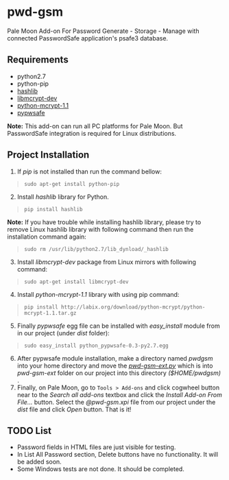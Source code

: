 # pwd-gsm
Pale Moon Add-on For Password Generate - Storage - Manage with connected PasswordSafe application's psafe3 database.
## Requirements
 - python2.7
 - python-pip
 - [hashlib](https://docs.python.org/2/library/hashlib.html)
 - [libmcrypt-dev](https://sourceforge.net/p/mcrypt/wiki/Home/)
 - [python-mcrypt-1.1](https://labix.org/python-mcrypt)
 - [pypwsafe](https://github.com/ronys/pypwsafe)

**Note:** This add-on can run all PC platforms for Pale Moon. But PasswordSafe integration is required for Linux distributions.

## Project Installation

1. If *pip* is not installed than run the command bellow:
> `sudo apt-get install python-pip`
2. Install *hashlib* library for Python.
> `pip install hashlib`

**Note:** If you have trouble while installing hashlib library, please try to remove Linux hashlib library with following command then run the installation command again:
> `sudo rm /usr/lib/python2.7/lib_dynload/_hashlib`
3. Install *libmcrypt-dev* package from Linux mirrors with following command:
> `sudo apt-get install libmcrypt-dev`
4. Install *python-mcrypt-1.1* library with using pip command:
> `pip install http://labix.org/download/python-mcrypt/python-mcrypt-1.1.tar.gz`
5. Finally *pypwsafe* egg file can be installed with *easy_install* module from in our project (under *dist* folder):
> `sudo easy_install python_pypwsafe-0.3-py2.7.egg`
6. After pypwsafe module installation, make a directory named *pwdgsm* into your home directory and  move the *[pwd-gsm-ext.py](https://github.com/gorgunh/pwd-gsm/blob/master/pwd-gsm-ext/pwd-gsm-ext.py)* which is into *pwd-gsm-ext* folder on our project into this directory *($HOME/pwdgsm)* .
7. Finally, on Pale Moon, go to `Tools > Add-ons` and click cogwheel button near to the *Search all add-ons* textbox and click the *Install Add-on From File...* button. Select the *@pwd-gsm.xpi* file from our project under the *dist* file and click *Open* button. That is it!
## TODO List
 - Password fields in HTML files are just visible for testing.
 - In List All Password section, Delete buttons have no functionality. It will be added soon.
 - Some Windows tests are not done. It should be completed.

